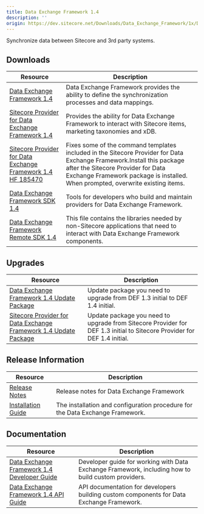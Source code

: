 ```yaml
---
title: Data Exchange Framework 1.4
description: ''
origin: https://dev.sitecore.net/Downloads/Data_Exchange_Framework/1x/Data_Exchange_Framework_1_4.aspx
---
```


Synchronize data between Sitecore and 3rd party systems.

## Downloads

 | Resource | Description |
 | --- | --- |
 | [Data Exchange Framework 1.4](https://scdp.blob.core.windows.net/downloads/Data%20Exchange%20Framework/1x/Data%20Exchange%20Framework%201%204/Secure/Data%20Exchange%20Framework%201.4.0%20rev.%20170419.zip) | Data Exchange Framework provides the ability to define the synchronization processes and data mappings. |
 | [Sitecore Provider for Data Exchange Framework 1.4](https://scdp.blob.core.windows.net/downloads/Data%20Exchange%20Framework/1x/Data%20Exchange%20Framework%201%204/Secure/Sitecore%20Provider%20for%20Data%20Exchange%20Framework%201.4.0%20rev.%20170419.zip) | Provides the ability for Data Exchange Framework to interact with Sitecore items, marketing taxonomies and xDB. |
 | [Sitecore Provider for Data Exchange Framework 1.4 HF 185470](https://scdp.blob.core.windows.net/downloads/Data%20Exchange%20Framework/1x/Data%20Exchange%20Framework%201%204/Secure/Sitecore%20Provider%20for%20Data%20Exchange%20Framework%201.4.0%20rev.%20170419%20HF%20185470.zip) | Fixes some of the command templates included in the Sitecore Provider for Data Exchange Framework.Install this package after the Sitecore Provider for Data Exchange Framework package is installed. When prompted, overwrite existing items. |
 | [Data Exchange Framework SDK 1.4](https://scdp.blob.core.windows.net/downloads/Data%20Exchange%20Framework/1x/Data%20Exchange%20Framework%201%204/Secure/Data%20Exchange%20Framework%20SDK%201.4.0%20rev.%20170419.zip) | Tools for developers who build and maintain providers for Data Exchange Framework. |
 | [Data Exchange Framework Remote SDK 1.4](https://scdp.blob.core.windows.net/downloads/Data%20Exchange%20Framework/1x/Data%20Exchange%20Framework%201%204/Secure/Data%20Exchange%20Framework%20Remote%20SDK%201.4.0%20rev.%20170419.zip) | This file contains the libraries needed by non-Sitecore applications that need to interact with Data Exchange Framework components. |

## Upgrades

 | Resource | Description |
 | --- | --- |
 | [Data Exchange Framework 1.4 Update Package](https://scdp.blob.core.windows.net/downloads/Data%20Exchange%20Framework/1x/Data%20Exchange%20Framework%201%204/Secure/Data%20Exchange%20Framework%201.4.0%20rev.%20170419%20update.update) | Update package you need to upgrade from DEF 1.3 initial to DEF 1.4 initial. |
 | [Sitecore Provider for Data Exchange Framework 1.4 Update Package](https://scdp.blob.core.windows.net/downloads/Data%20Exchange%20Framework/1x/Data%20Exchange%20Framework%201%204/Secure/Sitecore%20Provider%20for%20Data%20Exchange%20Framework%201.4.0%20rev.%20170419%20update.update) | Update package you need to upgrade from Sitecore Provider for DEF 1.3 initial to Sitecore Provider for DEF 1.4 initial. |

## Release Information

 | Resource | Description |
 | --- | --- |
 | [Release Notes](/downloads/Data_Exchange_Framework/1x/Data_Exchange_Framework_1_4/Release_Notes) | Release notes for Data Exchange Framework |
 | [Installation Guide](https://scdp.blob.core.windows.net/downloads/Data%20Exchange%20Framework/1x/Data%20Exchange%20Framework%201%204/Secure/Installation%20Guide%20Data%20Exchange%20Framework%2014a4.pdf) | The installation and configuration procedure for the Data Exchange Framework. |

## Documentation

 | Resource | Description |
 | --- | --- |
 | [Data Exchange Framework 1.4 Developer Guide](https://doc.sitecore.com/developers/def/v1.4/) | Developer guide for working with Data Exchange Framework, including how to build custom providers. |
 | [Data Exchange Framework 1.4 API Guide](https://scdp.blob.core.windows.net/downloads/Data%20Exchange%20Framework/1x/Data%20Exchange%20Framework%201%204/Secure/SitecoreDataExchangeAPIDocumentation14.chm) | API documentation for developers building custom components for Data Exchange Framework. |